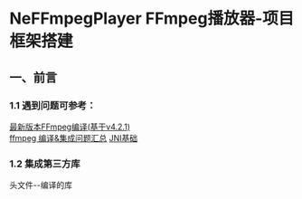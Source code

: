 # NeFFmpegPlayer FFmpeg播放器-项目框架搭建
## 一、前言
### 1.1 遇到问题可参考：
[最新版本FFmpeg编译(基于v4.2.1)](https://www.jianshu.com/p/212c61cac89c)  
[ffmpeg 编译&集成问题汇总](https://www.jianshu.com/p/c413873350a2)
[JNI基础](https://www.jianshu.com/p/e3bcff7e3b24)

### 1.2 集成第三方库
头文件--编译的库